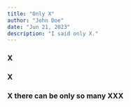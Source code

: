 ```yaml
---
title: "Only X"
author: "John Doe"
date: "Jun 21, 2023"
description: "I said only X."
---
```


### X

### X

### X there can be only so many XXX